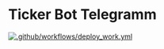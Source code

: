 # Ticker Bot Telegramm


[![.github/workflows/deploy_work.yml](https://github.com/Pavel-Burdakov/Ticker-Bot/actions/workflows/deploy_work.yml/badge.svg?branch=main)](https://github.com/Pavel-Burdakov/Ticker-Bot/actions/workflows/deploy_work.yml)
